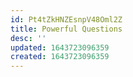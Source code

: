 ```yaml
---
id: Pt4tZkHNZEsnpV48Oml2Z
title: Powerful Questions
desc: ''
updated: 1643723096359
created: 1643723096359
---
```


